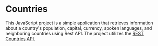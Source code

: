 # Countries

This JavaScript project is a simple application that retrieves information about a country's population, capital, currency, spoken languages, and neighboring countries using Rest API. The project utilizes the [REST Countries API](https://restcountries.com/).
